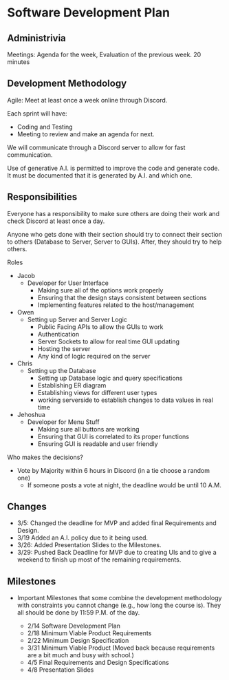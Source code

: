 # Software Development Plan

## Administrivia

Meetings: Agenda for the week, Evaluation of the previous week. 20 minutes

## Development Methodology

Agile: Meet at least once a week online through Discord.

Each sprint will have:

- Coding and Testing
- Meeting to review and make an agenda for next.

We will communicate through a Discord server to allow for fast communication.

Use of generative A.I. is permitted to improve the code and generate code.  It must be documented that it is generated by A.I. and which one.

## Responsibilities

Everyone has a responsibility to make sure others are doing their work and check Discord at least once a day.

Anyone who gets done with their section should try to connect their section to others (Database to Server, Server to GUIs). After, they should try to help others.

Roles

- Jacob
  - Developer for User Interface
    - Making sure all of the options work properly
    - Ensuring that the design stays consistent between sections
    - Implementing features related to the host/management
- Owen
  - Setting up Server and Server Logic
    - Public Facing APIs to allow the GUIs to work
    - Authentication
    - Server Sockets to allow for real time GUI updating
    - Hosting the server
    - Any kind of logic required on the server
- Chris
  - Setting up the Database
      - Setting up Database logic and query specifications
      - Establishing ER diagram
      - Establishing views for different user types
      - working serverside to establish changes to data values in real time
- Jehoshua
  - Developer for Menu Stuff
      - Making sure all buttons are working
      - Ensuring that GUI is correlated to its proper functions
      - Ensuring GUI is readable and user friendly 

Who makes the decisions?

- Vote by Majority within 6 hours in Discord (in a tie choose a random one)
  - If someone posts a vote at night, the deadline would be until 10 A.M.

## Changes

- 3/5: Changed the deadline for MVP and added final Requirements and Design.
- 3/19 Added an A.I. policy due to it being used.
- 3/26: Added Presentation Slides to the Milestones.
- 3/29: Pushed Back Deadline for MVP due to creating UIs and to give a weekend to finish up most of the remaining requirements.

## Milestones

- Important Milestones that some combine the development methodology with constraints you cannot change (e.g., how long the course is).  They all should be done by 11:59 P.M. of the day.

  - 2/14 Software Development Plan
  - 2/18 Minimum Viable Product Requirements
  - 2/22 Minimum Design Specification
  - 3/31 Minimum Viable Product (Moved back because requirements are a bit much and busy with school.)
  - 4/5 Final Requirements and Design Specifications
  - 4/8 Presentation Slides
